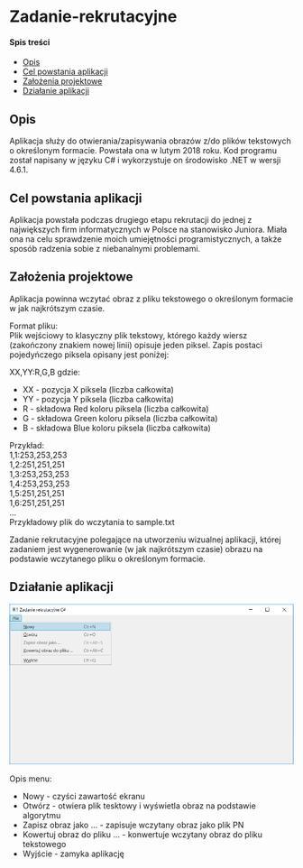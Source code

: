 # Zadanie-rekrutacyjne

#### Spis treści
* [Opis](#opis)
* [Cel powstania aplikacji](#cel-powstania-aplikacji)
* [Założenia projektowe](#zalozenia-projektowe)
* [Działanie aplikacji](#dzialanie-aplikacji)

## Opis
Aplikacja służy do otwierania/zapisywania obrazów z/do plików tekstowych o określonym formacie. Powstała ona w lutym 2018 roku. Kod programu został napisany w języku C# i wykorzystuje on środowisko .NET w wersji 4.6.1. 

## Cel powstania aplikacji
Aplikacja powstała podczas drugiego etapu rekrutacji do jednej z największych firm informatycznych w Polsce na stanowisko Juniora. Miała ona na celu sprawdzenie moich umiejętności programistycznych, a także sposób radzenia sobie z niebanalnymi problemami.

## Założenia projektowe
Aplikacja powinna wczytać obraz z pliku tekstowego o określonym formacie w jak najkrótszym czasie. 
<p>Format pliku:<br>
Plik wejściowy to klasyczny plik tekstowy, którego każdy wiersz (zakończony znakiem nowej linii) opisuje jeden piksel. Zapis postaci pojedyńczego piksela opisany jest poniżej:</p>

<p>XX,YY:R,G,B gdzie:</p>
<ul>
  <li>XX - pozycja X piksela (liczba całkowita)</li>
  <li> YY - pozycja Y piksela (liczba całkowita)</li>
  <li> R - składowa Red koloru piksela (liczba całkowita)</li>
  <li> G - składowa Green koloru piksela (liczba całkowita)</li>
  <li> B - składowa Blue koloru piksela (liczba całkowita)</li> 
</ul>
<p>
Przykład:<br>
1,1:253,253,253<br>
1,2:251,251,251<br>
1,3:253,253,253<br>
1,4:253,253,253<br>
1,5:251,251,251<br>
1,6:251,251,251<br>
...<br>
Przykładowy plik do wczytania to sample.txt
</p>

Zadanie rekrutacyjne polegające na utworzeniu wizualnej aplikacji, której zadaniem jest wygenerowanie (w jak najkrótszym czasie) obrazu na podstawie wczytanego pliku o określonym formacie.


## Działanie aplikacji
![Menu kontekstowe](https://github.com/lykoszczan/Zadanie-rekrutacyjne/blob/master/Zadanie%20rekrutacyjne/screenshots/main.png?raw=true) <p>
  Opis menu: <br>
  <ul>
    <li>Nowy - czyści zawartość ekranu</li>
    <li>Otwórz - otwiera plik tesktowy i wyświetla obraz na podstawie algorytmu</li>
    <li>Zapisz obraz jako ... - zapisuje wczytany obraz jako plik PN</li>
  <li>Kowertuj obraz do pliku ... - konwertuje wczytany obraz do pliku tekstowego</li>
    <li>Wyjście - zamyka aplikację</li>
</ul>

